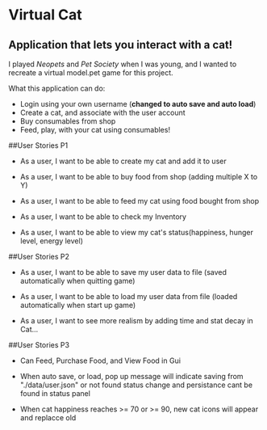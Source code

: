 # Virtual Cat

## Application that lets you interact with a cat!

I played *Neopets* and *Pet Society* when I was young, and I wanted to recreate a virtual model.pet game for this project.

What this application can do:
- Login using your own username (**changed to auto save and auto load**)
- Create a cat, and associate with the user account 
- Buy consumables from shop
- Feed, play, with your cat using consumables!


##User Stories P1
- As a user, I want to be able to create my cat and add it to user 

- As a user, I want to be able to buy food from shop (adding multiple X to Y)

- As a user, I want to be able to feed my cat using food bought from shop

- As a user, I want to be able to check my Inventory

- As a user, I want to be able to view my cat's status(happiness, hunger level, energy level)

##User Stories P2
- As a user, I want to be able to save my user data to file 
    (saved automatically when quitting game)

- As a user, I want to be able to load my user data from file
    (loaded automatically when start up game)
    
- As a user, I want to see more realism by adding time and stat decay in Cat...

##User Stories P3
- Can Feed, Purchase Food, and View Food in Gui

- When auto save, or load, pop up message will indicate saving from "./data/user.json" or not found
    status change and persistance cant be found in status panel
    
- When cat happiness reaches >= 70 or >= 90, new cat icons will appear and replacce old


